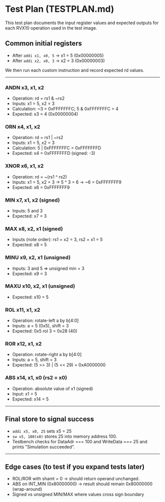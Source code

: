 # Test Plan (TESTPLAN.md)

This test plan documents the input register values and expected outputs for each RVX10 operation used in the test image.

## Common initial registers
- After `addi x1, x0, 5`  -> x1 = 5  (0x00000005)
- After `addi x2, x0, 3`  -> x2 = 3  (0x00000003)

We then run each custom instruction and record expected rd values.

---

### ANDN x3, x1, x2
- Operation: rd = rs1 & ~rs2
- Inputs: x1 = 5, x2 = 3
- Calculation: ~3 = 0xFFFFFFFC; 5 & 0xFFFFFFFC = 4
- Expected: x3 = 4 (0x00000004)

### ORN x4, x1, x2
- Operation: rd = rs1 | ~rs2
- Inputs: x1 = 5, x2 = 3
- Calculation: 5 | 0xFFFFFFFC = 0xFFFFFFFD
- Expected: x4 = 0xFFFFFFFD (signed: -3)

### XNOR x6, x1, x2
- Operation: rd = ~(rs1 ^ rs2)
- Inputs: x1 = 5, x2 = 3 -> 5 ^ 3 = 6 -> ~6 = 0xFFFFFFF9
- Expected: x6 = 0xFFFFFFF9

### MIN x7, x1, x2 (signed)
- Inputs: 5 and 3
- Expected: x7 = 3

### MAX x8, x2, x1 (signed)
- Inputs (note order): rs1 = x2 = 3, rs2 = x1 = 5
- Expected: x8 = 5

### MINU x9, x2, x1 (unsigned)
- Inputs: 3 and 5 => unsigned min = 3
- Expected: x9 = 3

### MAXU x10, x2, x1 (unsigned)
- Expected: x10 = 5

### ROL x11, x1, x2
- Operation: rotate-left a by b[4:0]
- Inputs: a = 5 (0x5), shift = 3
- Expected: 0x5 rol 3 = 0x28 (40)

### ROR x12, x1, x2
- Operation: rotate-right a by b[4:0]
- Inputs: a = 5, shift = 3
- Expected: (5 >> 3) | (5 << 29) = 0xA0000000

### ABS x14, x1, x0  (rs2 = x0)
- Operation: absolute value of x1 (signed)
- Input: x1 = 5
- Expected: x14 = 5

---

## Final store to signal success
- `addi x5, x0, 25` sets x5 = 25
- `sw x5, 100(x0)` stores 25 into memory address 100.
- Testbench checks for DataAdr === 100 and WriteData === 25 and prints "Simulation succeeded".

---

## Edge cases (to test if you expand tests later)
- ROL/ROR with shamt = 0 -> should return operand unchanged.
- ABS on INT_MIN (0x80000000) -> result should remain 0x80000000 (wrap-around)
- Signed vs unsigned MIN/MAX where values cross sign boundary
